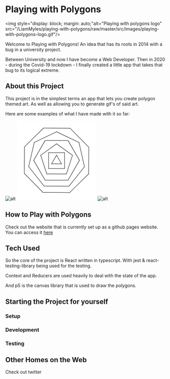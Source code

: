 # Playing with Polygons

<img style="display: block; margin: auto;"alt="Playing with polygons logo" src="/LiamMyles/playing-with-polygons/raw/master/src/images/playing-with-polygons-logo.gif"/>

Welcome to Playing with Polygons! An idea that has its roots in 2014 with a bug in a university project.

Between University and now I have become a Web Developer. Then in 2020 - during the Covid-19 lockdown - I finally created a little app that takes that bug to its logical extreme.

## About this Project

This project is in the simplest terms an app that lets you create polygon themed art. As well as allowing you to generate gif's of said art.

Here are some examples of what I have made with it so far:

![alt](./src/images/little-star.gif)
![alt](./src/images/playing-with-polygons-animated-logo.gif)
![alt](./src/images/too-many-polygons.gif)

## How to Play with Polygons

Check out the website that is currently set up as a github pages website. You can access it [here](here.com)

## Tech Used

So the core of the project is React written in typescript. With jest & react-testing-library being used for the testing.

Context and Reducers are used heavily to deal with the state of the app.

And p5 is the canvas library that is used to draw the polygons.


## Starting the Project for yourself

### Setup

### Development

### Testing

## Other Homes on the Web

Check out twitter
